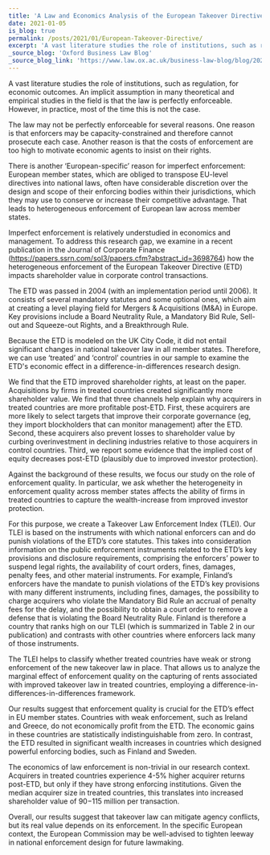 ```yaml
---
title: 'A Law and Economics Analysis of the European Takeover Directive: What about Enforcement?'
date: 2021-01-05
is_blog: true
permalink: /posts/2021/01/European-Takeover-Directive/
excerpt: 'A vast literature studies the role of institutions, such as regulation, for economic outcomes. An implicit assumption in many theoretical and empirical studies in the field is that the law is perfectly enforceable. However, in practice, most of the time this is not the case.  The law may not be perfectly enforceable for several reasons. One reason is that enforcers may be capacity-constrained and therefore cannot prosecute each case. Another reason is that the costs of enforcement are too high to motivate economic agents to insist on their rights. There is another ‘European-specific’ reason for imperfect enforcement: European member states, which are obliged to transpose EU-level directives into national laws, often have considerable discretion over the design and scope of their enforcing bodies within their jurisdictions, which they may use to conserve or increase their competitive advantage.'
_source_blog: 'Oxford Business Law Blog'
_source_blog_link: 'https://www.law.ox.ac.uk/business-law-blog/blog/2021/01/law-and-economics-analysis-european-takeover-directive-what-about'
---
```


A vast literature studies the role of institutions, such as regulation, for economic outcomes. An implicit assumption in many theoretical and empirical studies in the field is that the law is perfectly enforceable. However, in practice, most of the time this is not the case. 

The law may not be perfectly enforceable for several reasons. One reason is that enforcers may be capacity-constrained and therefore cannot prosecute each case. Another reason is that the costs of enforcement are too high to motivate economic agents to insist on their rights.

There is another ‘European-specific’ reason for imperfect enforcement: European member states, which are obliged to transpose EU-level directives into national laws, often have considerable discretion over the design and scope of their enforcing bodies within their jurisdictions, which they may use to conserve or increase their competitive advantage. That leads to heterogeneous enforcement of European law across member states.

Imperfect enforcement is relatively understudied in economics and management. To address this research gap, we examine in a recent publication in the Journal of Corporate Finance (https://papers.ssrn.com/sol3/papers.cfm?abstract_id=3698764) how the heterogeneous enforcement of the European Takeover Directive (ETD) impacts shareholder value in corporate control transactions. 

The ETD was passed in 2004 (with an implementation period until 2006). It consists of several mandatory statutes and some optional ones, which aim at creating a level playing field for Mergers & Acquisitions (M&A) in Europe. Key provisions include a Board Neutrality Rule, a Mandatory Bid Rule, Sell-out and Squeeze-out Rights, and a Breakthrough Rule.

Because the ETD is modeled on the UK City Code, it did not entail significant changes in national takeover law in all member states. Therefore, we can use ‘treated’ and ‘control’ countries in our sample to examine the ETD's economic effect in a difference-in-differences research design.

We find that the ETD improved shareholder rights, at least on the paper. Acquisitions by firms in treated countries created significantly more shareholder value. We find that three channels help explain why acquirers in treated countries are more profitable post-ETD. First, these acquirers are more likely to select targets that improve their corporate governance (eg, they import blockholders that can monitor management) after the ETD. Second, these acquirers also prevent losses to shareholder value by curbing overinvestment in declining industries relative to those acquirers in control countries. Third, we report some evidence that the implied cost of equity decreases post-ETD (plausibly due to improved investor protection). 

Against the background of these results, we focus our study on the role of enforcement quality. In particular, we ask whether the heterogeneity in enforcement quality across member states affects the ability of firms in treated countries to capture the wealth-increase from improved investor protection.

For this purpose, we create a Takeover Law Enforcement Index (TLEI). Our TLEI is based on the instruments with which national enforcers can and do punish violations of the ETD’s core statutes. This takes into consideration information on the public enforcement instruments related to the ETD’s key provisions and disclosure requirements, comprising the enforcers’ power to suspend legal rights, the availability of court orders, fines, damages, penalty fees, and other material instruments. For example, Finland’s enforcers have the mandate to punish violations of the ETD’s key provisions with many different instruments, including fines, damages, the possibility to charge acquirers who violate the Mandatory Bid Rule an accrual of penalty fees for the delay, and the possibility to obtain a court order to remove a defense that is violating the Board Neutrality Rule. Finland is therefore a country that ranks high on our TLEI (which is summarized in Table 2 in our publication) and contrasts with other countries where enforcers lack many of those instruments. 
 
The TLEI helps to classify whether treated countries have weak or strong enforcement of the new takeover law in place. That allows us to analyze the marginal effect of enforcement quality on the capturing of rents associated with improved takeover law in treated countries, employing a difference-in-differences-in-differences framework. 

Our results suggest that enforcement quality is crucial for the ETD’s effect in EU member states. Countries with weak enforcement, such as Ireland and Greece, do not economically profit from the ETD. The economic gains in these countries are statistically indistinguishable from zero. In contrast, the ETD resulted in significant wealth increases in countries which designed powerful enforcing bodies, such as Finland and Sweden. 

The economics of law enforcement is non-trivial in our research context. Acquirers in treated countries experience 4-5% higher acquirer returns post-ETD, but only if they have strong enforcing institutions. Given the median acquirer size in treated countries, this translates into increased shareholder value of $90-$115 million per transaction.

Overall, our results suggest that takeover law can mitigate agency conflicts, but its real value depends on its enforcement. In the specific European context, the European Commission may be well-advised to tighten leeway in national enforcement design for future lawmaking.
